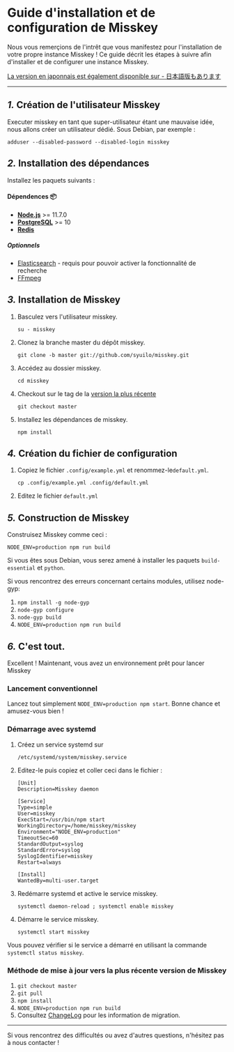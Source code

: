 Guide d'installation et de configuration de Misskey
================================================================

Nous vous remerçions de l'intrêt que vous manifestez pour l'installation de votre propre instance Misskey !
Ce guide décrit les étapes à suivre afin d'installer et de configurer une instance Misskey.

[La version en japonnais est également disponible sur - 日本語版もあります](./setup.ja.md)

----------------------------------------------------------------

*1.* Création de l'utilisateur Misskey
----------------------------------------------------------------
Executer misskey en tant que super-utilisateur étant une mauvaise idée, nous allons créer un utilisateur dédié.
Sous Debian, par exemple :

```
adduser --disabled-password --disabled-login misskey
```

*2.* Installation des dépendances
----------------------------------------------------------------
Installez les paquets suivants :

#### Dépendences :package:
* **[Node.js](https://nodejs.org/en/)** >= 11.7.0
* **[PostgreSQL](https://www.postgresql.org/)** >= 10
* **[Redis](https://redis.io/)**

##### Optionnels
* [Elasticsearch](https://www.elastic.co/) - requis pour pouvoir activer la fonctionnalité de recherche
* [FFmpeg](https://www.ffmpeg.org/)

*3.* Installation de Misskey
----------------------------------------------------------------
1. Basculez vers l'utilisateur misskey.

	`su - misskey`

2. Clonez la branche master du dépôt misskey.

	`git clone -b master git://github.com/syuilo/misskey.git`

3. Accédez au dossier misskey.

	`cd misskey`

4. Checkout sur le tag de la [version la plus récente](https://github.com/syuilo/misskey/releases/latest)

	`git checkout master`
 
5. Installez les dépendances de misskey.

	`npm install`

*4.* Création du fichier de configuration
----------------------------------------------------------------
1. Copiez le fichier `.config/example.yml` et renommez-le`default.yml`.

	`cp .config/example.yml .config/default.yml`

2. Editez le fichier `default.yml`

*5.* Construction de Misskey
----------------------------------------------------------------

Construisez Misskey comme ceci :

`NODE_ENV=production npm run build`

Si vous êtes sous Debian, vous serez amené à installer les paquets `build-essential` et `python`.

Si vous rencontrez des erreurs concernant certains modules, utilisez node-gyp:

1. `npm install -g node-gyp`
2. `node-gyp configure`
3. `node-gyp build`
4. `NODE_ENV=production npm run build`

*6.* C'est tout.
----------------------------------------------------------------
Excellent ! Maintenant, vous avez un environnement prêt pour lancer Misskey

### Lancement conventionnel
Lancez tout simplement `NODE_ENV=production npm start`. Bonne chance et amusez-vous bien !

### Démarrage avec systemd

1. Créez un service systemd sur

	`/etc/systemd/system/misskey.service`

2. Editez-le puis copiez et coller ceci dans le fichier :

	```
	[Unit]
	Description=Misskey daemon

	[Service]
	Type=simple
	User=misskey
	ExecStart=/usr/bin/npm start
	WorkingDirectory=/home/misskey/misskey
	Environment="NODE_ENV=production"
	TimeoutSec=60
	StandardOutput=syslog
	StandardError=syslog
	SyslogIdentifier=misskey
	Restart=always

	[Install]
	WantedBy=multi-user.target
	```

3. Redémarre systemd et active le service misskey.

	`systemctl daemon-reload ; systemctl enable misskey`

4. Démarre le service misskey.

	`systemctl start misskey`

Vous pouvez vérifier si le service a démarré en utilisant la commande `systemctl status misskey`.

### Méthode de mise à jour vers la plus récente version de Misskey
1. `git checkout master`
2. `git pull`
3. `npm install`
4. `NODE_ENV=production npm run build`
5. Consultez [ChangeLog](../CHANGELOG.md) pour les information de migration.

----------------------------------------------------------------

Si vous rencontrez des difficultés ou avez d'autres questions, n'hésitez pas à nous contacter !
